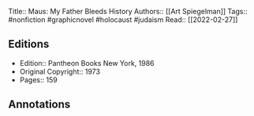 Title::  Maus: My Father Bleeds History
Authors::  [[Art Spiegelman]]
Tags::  #nonfiction #graphicnovel #holocaust #judaism 
Read::  [[2022-02-27]]

## Editions
- Edition::  Pantheon Books New York, 1986
- Original Copyright::  1973
- Pages::  159

## Annotations
